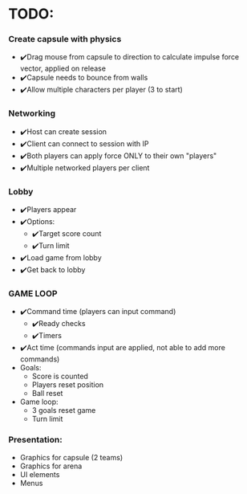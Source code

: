# TODO: 

### Create capsule with physics
- ✔️Drag mouse from capsule to direction to calculate impulse force vector, applied on release
- ✔️Capsule needs to bounce from walls 
- ✔️Allow multiple characters per player (3 to start)

### Networking
- ✔️Host can create session
- ✔️Client can connect to session with IP
- ✔️Both players can apply force ONLY to their own "players"
- ✔️Multiple networked players per client

### Lobby
- ✔️Players appear
- ✔️Options:
	- ✔️Target score count 
	- ✔️Turn limit
- ✔️Load game from lobby
- ✔️Get back to lobby 
	
### GAME LOOP
- ✔️Command time (players can input command)
	- ✔️Ready checks
	- ✔️Timers
- ✔️Act time (commands input are applied, not able to add more commands)
- Goals:
	- Score is counted
	- Players reset position
	- Ball reset
- Game loop:
	- 3 goals reset game
	- Turn limit



### Presentation:
- Graphics for capsule (2 teams)
- Graphics for arena
- UI elements
- Menus
